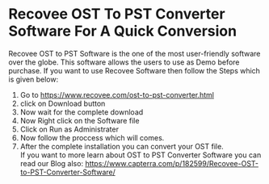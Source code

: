 # Recovee OST To PST Converter Software For A Quick Conversion
Recovee OST to PST Software is the one of the most user-friendly software over the globe. This software allows the users to use as Demo before purchase.
If you want to use Recovee Software then follow the Steps which is given below:
1. Go to https://www.recovee.com/ost-to-pst-converter.html
2. click on Download button
3. Now wait for the complete download
4. Now Right click on the Software file
5. Click on Run as Administrater
6. Now follow the proccess which will comes.
7. After the complete installation you can convert your OST file.<br>
If you want to more learn about OST to PST Converter Software you can read our Blog also: https://www.capterra.com/p/182599/Recovee-OST-to-PST-Converter-Software/
